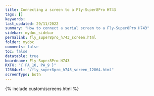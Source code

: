 ```yaml
---
title: Connecting a screen to a Fly-Super8Pro H743
tags: []
keywords: 
last_updated: 29/11/2022
summary: "How to connect a serial screen to a Fly-Super8Pro H743"
sidebar: mydoc_sidebar
permalink: fly_super8pro_h743_screen.html
folder: mydoc
comments: false
toc: false
datatable: true
boardname: Fly-Super8Pro H743
RXTX: "{ PA_10, PA_9 }"
12864url: "/fly_super8pro_h743_screen_12864.html"
screenType: both
---
```


{% include custom/screens.html %}
